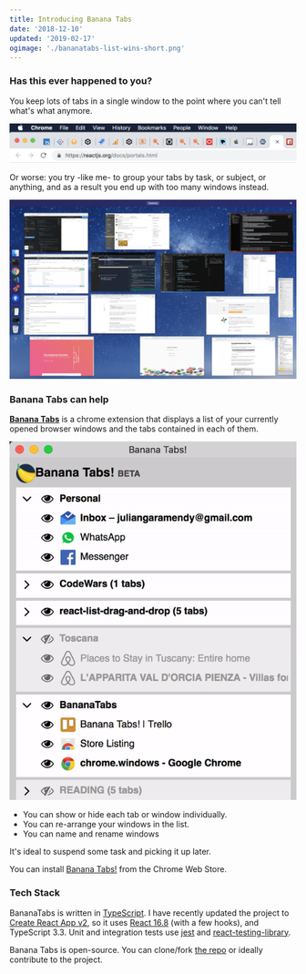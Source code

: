 ```yaml
---
title: Introducing Banana Tabs
date: '2018-12-10'
updated: '2019-02-17'
ogimage: './bananatabs-list-wins-short.png'
---
```


### Has this ever happened to you?

You keep lots of tabs in a single window to the point where you can't tell what's what anymore.

![too many tabs](./too-many-tabs.png)

Or worse: you try -like me- to group your tabs by task, or subject, or anything, and as a result you end up with too many windows instead.

![too many windows](./too-many-windows.png)

### Banana Tabs can help

[**Banana Tabs**](https://goo.gl/AyrUQL) is a chrome extension that displays a list of your currently opened browser windows and the tabs contained in each of them.

![Banana Tabs extension while user drags a window group](./bananatabs-drag-drop.gif)

* You can show or hide each tab or window individually. 
* You can re-arrange your windows in the list.
* You can name and rename windows

It's ideal to suspend some task and picking it up later. 


You can install [Banana Tabs!](https://goo.gl/AyrUQL) from the Chrome Web Store.

### Tech Stack

BananaTabs is written in [TypeScript](https://github.com/Microsoft/TypeScript). I have recently updated the project to [Create React App v2](https://github.com/facebook/create-react-app), so it uses [React 16.8](https://github.com/facebook/react) (with a few hooks), and TypeScript 3.3. Unit and integration tests use [jest](https://github.com/facebook/jest) and [react-testing-library](https://github.com/kentcdodds/react-testing-library).

Banana Tabs is open-source. You can clone/fork [the repo](https://github.com/julianG/bananatabs) or ideally contribute to the project.
